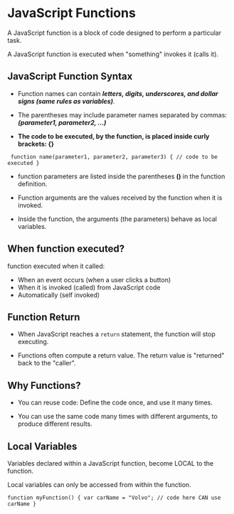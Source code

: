 # **JavaScript Functions**

A JavaScript function is a block of code designed to perform a particular task.

A JavaScript function is executed when "something" invokes it (calls it).

## JavaScript Function Syntax
* Function names can contain ***letters, digits, underscores, and dollar signs (same rules as variables)***.

* The parentheses may include parameter names separated by commas:
***(parameter1, parameter2, ...)***

* **The code to be executed, by the function, is placed inside curly brackets: {}**

` function name(parameter1, parameter2, parameter3) {
  // code to be executed
}`

* function parameters are listed inside the parentheses **()** in the function definition.

* Function arguments are the values received by the function when it is invoked.

* Inside the function, the arguments (the parameters) behave as local variables.

## When function executed?
function executed when it called: 
* When an event occurs (when a user clicks a button)
* When it is invoked (called) from JavaScript code
* Automatically (self invoked)

## Function Return
* When JavaScript reaches a `return` statement, the function will stop executing.

* Functions often compute a return value. The return value is "returned" back to the "caller".

## Why Functions?
* You can reuse code: Define the code once, and use it many times.

* You can use the same code many times with different arguments, to produce different results.

## Local Variables
Variables declared within a JavaScript function, become LOCAL to the function.

Local variables can only be accessed from within the function.

``function myFunction() {
  var carName = "Volvo";
  // code here CAN use carName
}``
